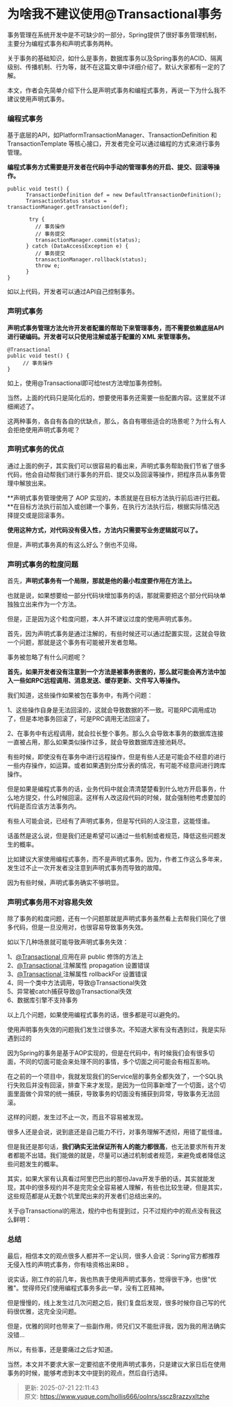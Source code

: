 # 为啥我不建议使用@Transactional事务

事务管理在系统开发中是不可缺少的一部分，Spring提供了很好事务管理机制，主要分为编程式事务和声明式事务两种。



关于事务的基础知识，如什么是事务，数据库事务以及Spring事务的ACID、隔离级别、传播机制、行为等，就不在这篇文章中详细介绍了。默认大家都有一定的了解。



本文，作者会先简单介绍下什么是声明式事务和编程式事务，再说一下为什么我不建议使用声明式事务。



### 编程式事务


基于底层的API，如PlatformTransactionManager、TransactionDefinition 和 TransactionTemplate 等核心接口，开发者完全可以通过编程的方式来进行事务管理。



**编程式事务方式需要是开发者在代码中手动的管理事务的开启、提交、回滚等操作。**



```plain
public void test() {
      TransactionDefinition def = new DefaultTransactionDefinition();
      TransactionStatus status = transactionManager.getTransaction(def);
      
       try {
         // 事务操作
         // 事务提交
         transactionManager.commit(status);
      } catch (DataAccessException e) {
         // 事务提交
         transactionManager.rollback(status);
         throw e;
      }
}
```



如以上代码，开发者可以通过API自己控制事务。



### 声明式事务


**声明式事务管理方法允许开发者配置的帮助下来管理事务，而不需要依赖底层API进行硬编码。开发者可以只使用注解或基于配置的 XML 来管理事务。**



```plain
@Transactional
public void test() {
     // 事务操作  
}
```



如上，使用@Transactional即可给test方法增加事务控制。



当然，上面的代码只是简化后的，想要使用事务还需要一些配置内容。这里就不详细阐述了。



这两种事务，各自有各自的优缺点，那么，各自有哪些适合的场景呢？为什么有人会拒绝使用声明式事务呢？



### 声明式事务的优点


通过上面的例子，其实我们可以很容易的看出来，声明式事务帮助我们节省了很多代码，他会自动帮我们进行事务的开启、提交以及回滚等操作，把程序员从事务管理中解放出来。



**声明式事务管理使用了 AOP 实现的，本质就是在目标方法执行前后进行拦截。**在目标方法执行前加入或创建一个事务，在执行方法执行后，根据实际情况选择提交或是回滚事务。



**使用这种方式，对代码没有侵入性，方法内只需要写业务逻辑就可以了。**



但是，声明式事务真的有这么好么？倒也不见得。



### 声明式事务的粒度问题


首先，**声明式事务有一个局限，那就是他的最小粒度要作用在方法上。**



也就是说，如果想要给一部分代码块增加事务的话，那就需要把这个部分代码块单独独立出来作为一个方法。



但是，正是因为这个粒度问题，本人并不建议过度的使用声明式事务。



首先，因为声明式事务是通过注解的，有些时候还可以通过配置实现，这就会导致一个问题，那就是这个事务有可能被开发者忽略。



事务被忽略了有什么问题呢？



**首先，如果开发者没有注意到一个方法是被事务嵌套的，那么就可能会再方法中加入一些如RPC远程调用、消息发送、缓存更新、文件写入等操作。**



我们知道，这些操作如果被包在事务中，有两个问题：



1、这些操作自身是无法回滚的，这就会导致数据的不一致。可能RPC调用成功了，但是本地事务回滚了，可是PRC调用无法回滚了。



2、在事务中有远程调用，就会拉长整个事务。那么久会导致本事务的数据库连接一直被占用，那么如果类似操作过多，就会导致数据库连接池耗尽。



有些时候，即使没有在事务中进行远程操作，但是有些人还是可能会不经意的进行一些内存操作，如运算。或者如果遇到分库分表的情况，有可能不经意间进行跨库操作。



但是如果是编程式事务的话，业务代码中就会清清楚楚看到什么地方开启事务，什么地方提交，什么时候回滚。这样有人改这段代码的时候，就会强制他考虑要加的代码是否应该方法事务内。



有些人可能会说，已经有了声明式事务，但是写代码的人没注意，这能怪谁。



话虽然是这么说，但是我们还是希望可以通过一些机制或者规范，降低这些问题发生的概率。



比如建议大家使用编程式事务，而不是声明式事务。因为，作者工作这么多年来，发生过不止一次开发者没注意到声明式事务而导致的故障。



因为有些时候，声明式事务确实不够明显。



### 声明式事务用不对容易失效


除了事务的粒度问题，还有一个问题那就是声明式事务虽然看上去帮我们简化了很多代码，但是一旦没用对，也很容易导致事务失效。



如以下几种场景就可能导致声明式事务失效：



1、[@Transactional ](/Transactional ) 应用在非 public 修饰的方法上   
2、[@Transactional ](/Transactional ) 注解属性 propagation 设置错误   
3、[@Transactional ](/Transactional ) 注解属性 rollbackFor 设置错误   
4、同一个类中方法调用，导致@Transactional失效  
5、异常被catch捕获导致@Transactional失效  
6、数据库引擎不支持事务



以上几个问题，如果使用编程式事务的话，很多都是可以避免的。



使用声明事务失效的问题我们发生过很多次。不知道大家有没有遇到过，我是实际遇到过的



因为Spring的事务是基于AOP实现的，但是在代码中，有时候我们会有很多切面，不同的切面可能会来处理不同的事情，多个切面之间可能会有相互影响。



在之前的一个项目中，我就发现我们的Service层的事务全都失效了，一个SQL执行失败后并没有回滚，排查下来才发现，是因为一位同事新增了一个切面，这个切面里面做个异常的统一捕获，导致事务的切面没有捕获到异常，导致事务无法回滚。



这样的问题，发生过不止一次，而且不容易被发现。



很多人还是会说，说到底还是自己能力不行，对事务理解不透彻，用错了能怪谁。



但是我还是那句话，**我们确实无法保证所有人的能力都很高**，也无法要求所有开发者都能不出错。我们能做的就是，尽量可以通过机制或者规范，来避免或者降低这些问题发生的概率。



其实，如果大家有认真看过阿里巴巴出的那份Java开发手册的话，其实就能发现，其中的很多规约并不是完完全全容易被人理解，有些也比较生硬，但是其实，这些规范都是从无数个坑里爬出来的开发者们总结出来的。



关于@Transactional的用法，规约中也有提到过，只不过规约中的观点没有我这么鲜明：



### 总结


最后，相信本文的观点很多人都并不一定认同，很多人会说：Spring官方都推荐无侵入性的声明式事务，你有啥资格出来BB 。



说实话，刚工作的前几年，我也热衷于使用声明式事务，觉得很干净，也很"优雅"。觉得师兄们使用编程式事务多此一举，没有工匠精神。



但是慢慢的，线上发生过几次问题之后，我们复盘后发现，很多时候你自己写的代码很优雅，这完全没问题。



但是，优雅的同时也带来了一些副作用，师兄们又不能批评我，因为我的用法确实没错...



所以，有些事，还是要痛过之后才知道。



当然，本文并不要求大家一定要彻底不使用声明式事务，只是建议大家日后在使用事务的时候，能够考虑到本文中提到的观点，然后自行选择。



> 更新: 2025-07-21 22:11:43  
> 原文: <https://www.yuque.com/hollis666/oolnrs/sscz8razzyxltzhe>